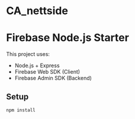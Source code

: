 # CA_nettside

# Firebase Node.js Starter

This project uses:
- Node.js + Express
- Firebase Web SDK (Client)
- Firebase Admin SDK (Backend)

## Setup

```bash
npm install
